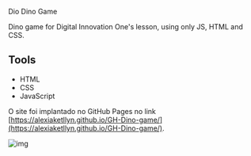 Dio Dino Game

Dino game for Digital Innovation One's lesson, using only JS, HTML and CSS.

## Tools

* HTML
* CSS
* JavaScript

O site foi implantado no GitHub Pages no link [https://alexiaketllyn.github.io/GH-Dino-game/](https://alexiaketllyn.github.io/GH-Dino-game/).

![img](https://github.com/alexiaketllyn/GH-Dino-game/blob/main/example.png?raw=true)

